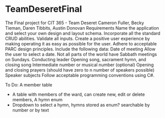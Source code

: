 # TeamDeseretFinal
The Final project for CIT 365 - Team Deseret
Cameron Fuller, Becky Tieman, Daren Tibbits, Austin Donovan
Requirements
Name the application and select your own design and layout schema.
Incorporate all the standard CRUD abilities.
Validate all inputs.
Create a positive user experience by making operating it as easy as possible for the user.
Adhere to acceptable PARC design principles.
Include the following data:
Date of meeting
Allow the user to select a date. Not all parts of the world have Sabbath meetings on Sundays.
Conducting leader
Opening song, sacrament hymn, and closing song
Intermediate number or musical number (optional)
Opening and closing prayers
(should have zero to n number of speakers possible)
Speaker subjects
Follow acceptable programming conventions using C#.

To Do:
A member table 
  - A table with members of the ward, can create new, edit or delete members, 
A hymn enum 
  - Dropdown to select a hymn, hymns stored as enum? searchable by number or by text
  
